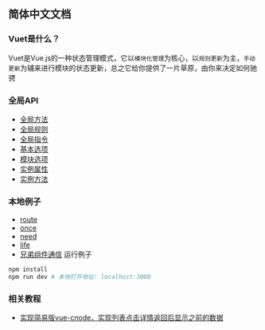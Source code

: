 ## 简体中文文档


### Vuet是什么？
Vuet是Vue.js的一种状态管理模式，它以`模块化管理`为核心，以`规则更新`为主，`手动更新`为辅来进行模块的状态更新，总之它给你提供了一片草原，由你来决定如何驰骋

### 全局API
- [全局方法](./global-function.md)
- [全局规则](./global-rules.md)
- [全局指令](./global-directives.md)
- [基本选项](./base-options.md)
- [模块选项](./modules-options.md)
- [实例属性](./instance-attr.md)
- [实例方法](./instance-function.md)

### 本地例子
- [route](../../examples/route)
- [once](../../examples/once)
- [need](../../examples/need)
- [life](../../examples/life)
- [兄弟组件通信](../../examples/brothers-communication)
运行例子
```bash
npm install
npm run dev # 本地打开地址: localhost:3000
```

### 相关教程
- [实现简易版vue-cnode，实现列表点击详情返回后显示之前的数据](https://cnodejs.org/topic/592398559e32cc84569a7228)